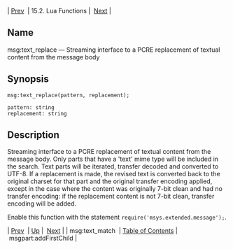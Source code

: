 | [Prev](lua.ref.msg_text_match)  | 15.2. Lua Functions |  [Next](lua.ref.msgpart_addFirstChild.php) |

<a name="lua.ref.msg_text_replace"></a>
## Name

msg:text_replace — Streaming interface to a PCRE replacement of textual content from the message body

<a name="idp25666688"></a>
## Synopsis

`msg:text_replace(pattern, replacement);`

```
pattern: string
replacement: string
```
<a name="idp25669344"></a>
## Description

Streaming interface to a PCRE replacement of textual content from the message body. Only parts that have a 'text' mime type will be included in the search. Text parts will be iterated, transfer decoded and converted to UTF-8\. If a replacement is made, the revised text is converted back to the original charset for that part and the original transfer encoding applied, except in the case where the content was originally 7-bit clean and had no transfer encoding: if the replacement content is not 7-bit clean, transfer encoding will be added.

Enable this function with the statement `require('msys.extended.message');`.

| [Prev](lua.ref.msg_text_match)  | [Up](lua.function.details.php) |  [Next](lua.ref.msgpart_addFirstChild.php) |
| msg:text_match  | [Table of Contents](index) |  msgpart:addFirstChild |
